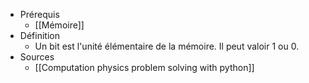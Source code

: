 - Prérequis
	- [[Mémoire]]
- Définition
	- Un bit est l'unité élémentaire de la mémoire. Il peut valoir 1 ou 0.
- Sources
	- [[Computation physics problem solving with python]]

